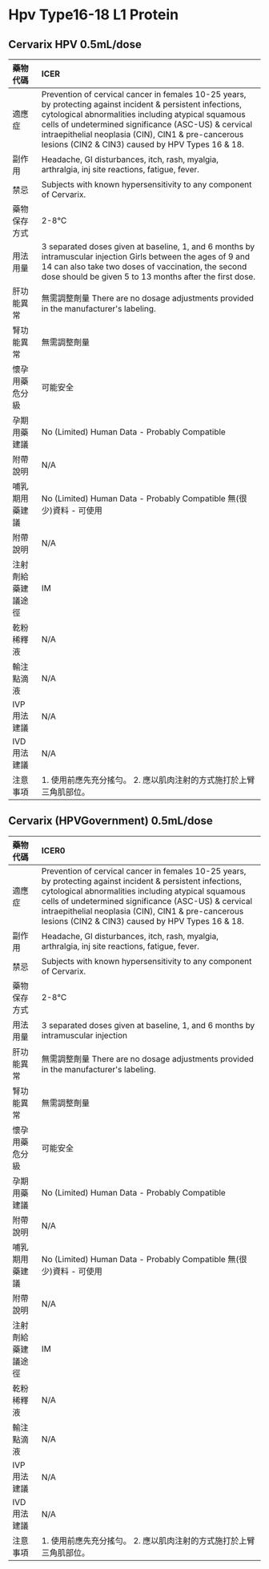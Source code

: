 # Hpv Type16-18 L1 Protein

## Cervarix HPV 0.5mL/dose

| 藥物代碼 | ICER |
| :--- | :--- |
| 適應症 | Prevention of cervical cancer in females 10-25 years, by protecting against incident & persistent infections, cytological abnormalities including atypical squamous cells of undetermined significance \(ASC-US\) & cervical intraepithelial neoplasia \(CIN\), CIN1 & pre-cancerous lesions \(CIN2 & CIN3\) caused by HPV Types 16 & 18. |
| 副作用 | Headache, GI disturbances, itch, rash, myalgia, arthralgia, inj site reactions, fatigue, fever. |
| 禁忌 | Subjects with known hypersensitivity to any component of Cervarix. |
| 藥物保存方式 | 2-8℃ |
| 用法用量 | 3 separated doses given at baseline, 1, and 6 months by intramuscular injection Girls between the ages of 9 and 14 can also take two doses of vaccination, the second dose should be given 5 to 13 months after the first dose. |
| 肝功能異常 | 無需調整劑量  There are no dosage adjustments provided in the manufacturer's labeling. |
| 腎功能異常 | 無需調整劑量 |
| 懷孕用藥危分級 | 可能安全 |
| 孕期用藥建議 | No \(Limited\) Human Data - Probably Compatible |
| 附帶說明 | N/A |
| 哺乳期用藥建議 | No \(Limited\) Human Data - Probably Compatible 無\(很少\)資料 - 可使用 |
| 附帶說明 | N/A |
| 注射劑給藥建議途徑 | IM |
| 乾粉稀釋液 | N/A |
| 輸注點滴液 | N/A |
| IVP 用法建議 | N/A |
| IVD 用法建議 | N/A |
| 注意事項 | 1. 使用前應先充分搖勻。 2. 應以肌肉注射的方式施打於上臂三角肌部位。 |

## Cervarix \(HPVGovernment\) 0.5mL/dose

| 藥物代碼 | ICER0 |
| :--- | :--- |
| 適應症 | Prevention of cervical cancer in females 10-25 years, by protecting against incident & persistent infections, cytological abnormalities including atypical squamous cells of undetermined significance \(ASC-US\) & cervical intraepithelial neoplasia \(CIN\), CIN1 & pre-cancerous lesions \(CIN2 & CIN3\) caused by HPV Types 16 & 18. |
| 副作用 | Headache, GI disturbances, itch, rash, myalgia, arthralgia, inj site reactions, fatigue, fever. |
| 禁忌 | Subjects with known hypersensitivity to any component of Cervarix. |
| 藥物保存方式 | 2-8℃ |
| 用法用量 | 3 separated doses given at baseline, 1, and 6 months by intramuscular injection |
| 肝功能異常 | 無需調整劑量  There are no dosage adjustments provided in the manufacturer's labeling. |
| 腎功能異常 | 無需調整劑量 |
| 懷孕用藥危分級 | 可能安全 |
| 孕期用藥建議 | No \(Limited\) Human Data - Probably Compatible |
| 附帶說明 | N/A |
| 哺乳期用藥建議 | No \(Limited\) Human Data - Probably Compatible 無\(很少\)資料 - 可使用 |
| 附帶說明 | N/A |
| 注射劑給藥建議途徑 | IM |
| 乾粉稀釋液 | N/A |
| 輸注點滴液 | N/A |
| IVP 用法建議 | N/A |
| IVD 用法建議 | N/A |
| 注意事項 | 1. 使用前應先充分搖勻。 2. 應以肌肉注射的方式施打於上臂三角肌部位。 |


